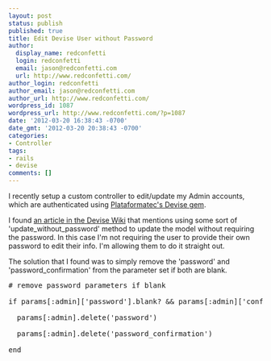 ```yaml
---
layout: post
status: publish
published: true
title: Edit Devise User without Password
author:
  display_name: redconfetti
  login: redconfetti
  email: jason@redconfetti.com
  url: http://www.redconfetti.com/
author_login: redconfetti
author_email: jason@redconfetti.com
author_url: http://www.redconfetti.com/
wordpress_id: 1087
wordpress_url: http://www.redconfetti.com/?p=1087
date: '2012-03-20 16:38:43 -0700'
date_gmt: '2012-03-20 20:38:43 -0700'
categories:
- Controller
tags:
- rails
- devise
comments: []
---
```

<p>I recently setup a custom controller to edit/update my Admin accounts, which are authenticated using <a href="https://github.com/plataformatec/devise" target="_blank">Plataformatec's Devise gem</a>.</p>
<p>I found <a href="https://github.com/plataformatec/devise/wiki/How-To:-Allow-users-to-edit-their-account-without-providing-a-password" target="_blank">an article in the Devise Wiki</a> that mentions using some sort of 'update_without_password' method to update the model without requiring the password. In this case I'm not requiring the user to provide their own password to edit their info. I'm allowing them to do it straight out.</p>
<p>The solution that I found was to simply remove the 'password' and 'password_confirmation' from the parameter set if both are blank.</p>
<pre class="brush:rails">
# remove password parameters if blank<br />
if params[:admin]['password'].blank? &amp;&amp; params[:admin]['confirmation'].blank?<br />
  params[:admin].delete('password')<br />
  params[:admin].delete('password_confirmation')<br />
end<br />
</pre></p>
